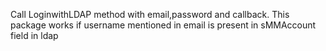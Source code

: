 Call LoginwithLDAP method with email,password and callback.
This package works if username mentioned in email is present in sMMAccount field in ldap

